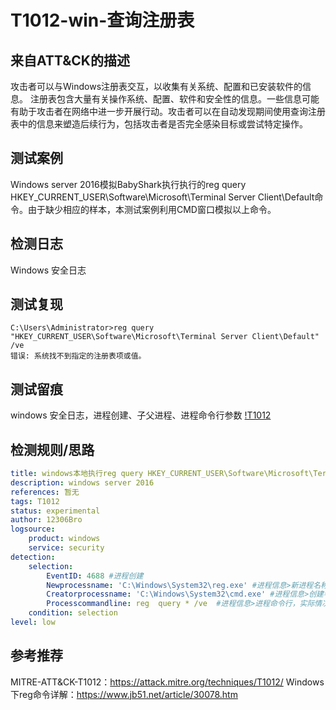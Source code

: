 # T1012-win-查询注册表

## 来自ATT&CK的描述

攻击者可以与Windows注册表交互，以收集有关系统、配置和已安装软件的信息。
注册表包含大量有关操作系统、配置、软件和安全性的信息。一些信息可能有助于攻击者在网络中进一步开展行动。攻击者可以在自动发现期间使用查询注册表中的信息来塑造后续行为，包括攻击者是否完全感染目标或尝试特定操作。

## 测试案例

Windows server 2016模拟BabyShark执行执行的reg query HKEY_CURRENT_USER\Software\Microsoft\Terminal Server Client\Default命令。由于缺少相应的样本，本测试案例利用CMD窗口模拟以上命令。

## 检测日志

Windows 安全日志

## 测试复现

```dos
C:\Users\Administrator>reg query "HKEY_CURRENT_USER\Software\Microsoft\Terminal Server Client\Default" /ve
错误: 系统找不到指定的注册表项或值。
```

## 测试留痕

windows 安全日志，进程创建、子父进程、进程命令行参数
[!T1012](https://s2.ax1x.com/2019/11/24/MOUytK.png)

## 检测规则/思路

```yml
title: windows本地执行reg query HKEY_CURRENT_USER\Software\Microsoft\Terminal Server Client\Default
description: windows server 2016
references: 暂无
tags: T1012
status: experimental
author: 12306Bro
logsource:
    product: windows
    service: security
detection:
    selection:
        EventID: 4688 #进程创建
        Newprocessname: 'C:\Windows\System32\reg.exe' #进程信息>新进程名称
        Creatorprocessname: 'C:\Windows\System32\cmd.exe' #进程信息>创建者进程名称
        Processcommandline: reg  query * /ve  #进程信息>进程命令行，实际情况下，你可以对任何注册表查询行为进行检测
    condition: selection
level: low
```

## 参考推荐

MITRE-ATT&CK-T1012：<https://attack.mitre.org/techniques/T1012/>
Windows下reg命令详解：<https://www.jb51.net/article/30078.htm>
